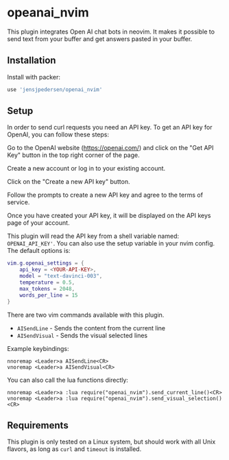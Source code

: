 
# opeanai_nvim 
This plugin integrates Open AI chat bots in neovim. 
It makes it possible to send text from your buffer and get answers 
pasted in your buffer.  


## Installation

Install with packer:

```lua
use 'jensjpedersen/openai_nvim'
```

## Setup


In order to send curl requests you need an API key. 
To get an API key for OpenAI, you can follow these steps:

Go to the OpenAI website (https://openai.com/) and click on the "Get API Key"
button in the top right corner of the page.

Create a new account or log in to your existing account.

Click on the "Create a new API key" button.

Follow the prompts to create a new API key and agree to the terms of service.

Once you have created your API key, it will be displayed on the API keys page
of your account. 


This plugin will read the API key from a shell variable named: `OPENAI_API_KEY'`. 
You can also use the setup variable in your nvim config. The default options
is: 

```lua
vim.g.openai_settings = {
    api_key = <YOUR-API-KEY>, 
    model = "text-davinci-003",
    temperature = 0.5, 
    max_tokens = 2048, 
    words_per_line = 15
}
```


There are two vim commands available with this plugin.
* `AISendLine` - Sends the content from the current line
* `AISendVisual`  - Sends the visual selected lines 

Example keybindings: 
```vim
nnoremap <Leader>a AISendLine<CR>
vnoremap <Leader>a AISendVisual<CR>
```

You can also call the lua functions directly: 
```vim
nnoremap <Leader>a :lua require("openai_nvim").send_current_line()<CR>
vnoremap <Leader>a :lua require("openai_nvim").send_visual_selection()<CR>
```


## Requirements
This plugin is only tested on a Linux system, but should work with all Unix
flavors, as long as `curl` and `timeout` is installed. 









